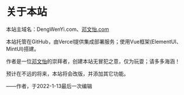 # 关于本站

本站主域名：DengWenYi.com、[邓文怡.com](https://www.dengwenyi.com)

本站托管在GitHub，由Vercel提供集成部署服务；使用Vue框架(ElementUI、MintUI)搭建。

作者是一位[邓文怡](https://www.baidu.com/s?wd=邓文怡)的崇拜者，创建本站无冒犯之意，仅为玩耍；请多多海涵！



预计在不远的将来，本站将会改版，并添加其它功能。

——作者，于2022-1-13最后一次编辑